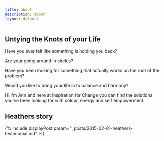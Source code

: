 ```yaml
---
title: about
description: about
layout: default
---
```



## Untying the Knots of your Life

Have you ever felt like something is holding you back?

Are your going around in circles?

Have you been looking for something that actually works on the root of the problem?

Would you like to bring your life in to balance and harmony?

Hi I'm Ann and here at Inspiration for Change you can find the solutions you've been looking for with colour, energy and self empowerment.

## Heathers story

{% include displayPost param="_posts/2015-02-01-heathers-testimonial.md" %}

